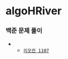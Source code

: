 # algoHRiver

### 백준 문제 풀이

- - [`리모컨 1107`](https://github.com/sanscout1/javaAlgo/blob/main/src/algohriver.md)

